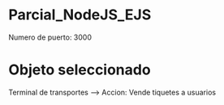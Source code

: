 # Parcial_NodeJS_EJS 
Numero de puerto: 3000
# Objeto seleccionado
Terminal de transportes --> Accion: Vende tiquetes a usuarios
